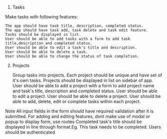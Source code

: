 1. Tasks

Make tasks with following features:

    The app should have task title, description, completed status.
    The app should have task add, task delete and task edit feature.
    Tasks should be displayed in list.
    User should be able to add tasks with a form to add task title,description and completed status.
    User should be able to edit a task's title and description.
    User should be able to delete a task.
    User should be able to change the status of task completion.
 

2. Projects

    Group tasks into projects. Each project should be unique and have set of it's own tasks.
    Projects should be displayed in list on sidebar of app.
    User should be able to add a project with a form to add project name and task's title, description and completed status.
    User should be able to edit a project.
    User should be able to delete a project.
    User should be able to add, delete, edit or complete tasks within each project.

Note
    All input fields in the form should have required validation after it is submitted.
    For adding and editing features, dont make use of modal or popup to display form, use routes 
    Completed task's title should be displayed in line through format.Eg. This task needs to be completed.
    Users should be authenticated
